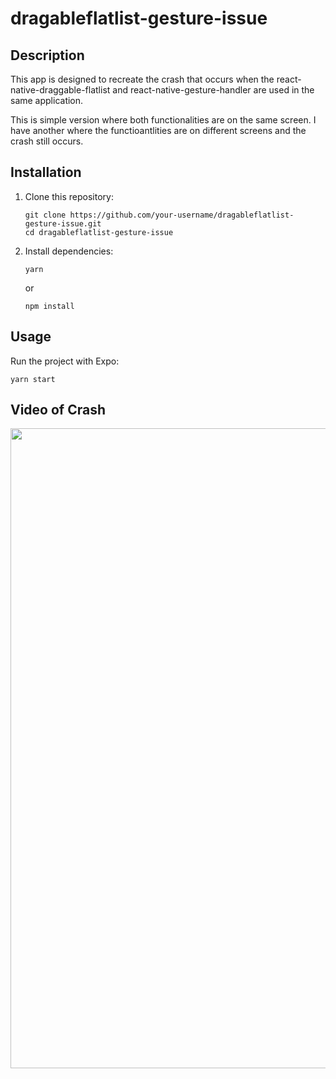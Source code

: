 # dragableflatlist-gesture-issue

## Description

This app is designed to recreate the crash that occurs when the react-native-draggable-flatlist and react-native-gesture-handler are used in the same application.

This is simple version where both functionalities are on the same screen. I have another where the functioantlities are on different screens and the crash still occurs.

## Installation

1. Clone this repository:
   ```
   git clone https://github.com/your-username/dragableflatlist-gesture-issue.git
   cd dragableflatlist-gesture-issue
   ```
2. Install dependencies:
   ```
   yarn
   ```
   or
   ```
   npm install
   ```

## Usage

Run the project with Expo:

```
yarn start
```

## Video of Crash

<img src="https://1drv.ms/i/c/60df6d5feed7ac60/IQSkR-5tbPN-RLQ5VVSJUPmyAUGAmSOBNZTMNSNQuz44cYI?width=1024" width="1024" height="auto" />
